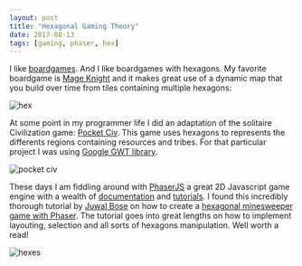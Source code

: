 ```yaml
---
layout: post
title: "Hexagonal Gaming Theory"
date: 2017-08-13
tags: [gaming, phaser, hex]
---
```


I like [boardgames](https://lochrist.github.io/blog/2017-03-18-boargames). And I like boardgames with hexagons. My favorite boardgame is [Mage Knight](https://www.boardgamegeek.com/boardgame/96848/mage-knight-board-game) and it makes great use of a dynamic map that you build over time from tiles containing multiple hexagons:

![hex](https://cf.geekdo-images.com/images/pic1091942_md.jpg)

At some point in my programmer life I did an adaptation of the solitaire Civilization game: [Pocket Civ](https://www.boardgamegeek.com/boardgame/28044/pocket-civ). This game uses hexagons to represents the differents regions containing resources and tribes. For that particular project I was using [Google GWT library](http://www.gwtproject.org).

![pocket civ](https://cf.geekdo-images.com/images/pic300025_md.jpg)

These days I am fiddling around with [PhaserJS](http://phaser.io/) a great 2D Javascript game engine with a wealth of [documentation](http://phaser.io/docs/2.6.2/index) and [tutorials](http://phaser.io/learn/official-tutorials). I found this incredibly thorough tutorial by [Juwal Bose](https://tutsplus.com/authors/juwal-bose?_ga=2.196878255.2031824736.1500038629-2124315838.1500038629) on how to create a [hexagonal minesweeper game with Phaser](https://gamedevelopment.tutsplus.com/tutorials/creating-hexagonal-minesweeper--cms-28655). The tutorial goes into great lengths on how to implement layouting, selection and all sorts of hexagons manipulation. Well worth a read!

![hexes](https://cms-assets.tutsplus.com/uploads/users/1605/posts/28655/final_image/hexmine-phaser-finished.png)